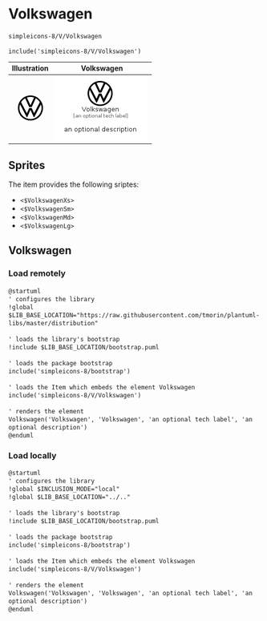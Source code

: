 # Volkswagen


```text
simpleicons-8/V/Volkswagen
```

```text
include('simpleicons-8/V/Volkswagen')
```



| Illustration | Volkswagen |
| :---: | :---: |
| ![illustration for Illustration](../../simpleicons-8/V/Volkswagen.png) | ![illustration for Volkswagen](../../simpleicons-8/V/Volkswagen.Local.png) |



## Sprites
The item provides the following sriptes:

- `<$VolkswagenXs>`
- `<$VolkswagenSm>`
- `<$VolkswagenMd>`
- `<$VolkswagenLg>`





## Volkswagen

### Load remotely
```plantuml
@startuml
' configures the library
!global $LIB_BASE_LOCATION="https://raw.githubusercontent.com/tmorin/plantuml-libs/master/distribution"

' loads the library's bootstrap
!include $LIB_BASE_LOCATION/bootstrap.puml

' loads the package bootstrap
include('simpleicons-8/bootstrap')

' loads the Item which embeds the element Volkswagen
include('simpleicons-8/V/Volkswagen')

' renders the element
Volkswagen('Volkswagen', 'Volkswagen', 'an optional tech label', 'an optional description')
@enduml
```

### Load locally
```plantuml
@startuml
' configures the library
!global $INCLUSION_MODE="local"
!global $LIB_BASE_LOCATION="../.."

' loads the library's bootstrap
!include $LIB_BASE_LOCATION/bootstrap.puml

' loads the package bootstrap
include('simpleicons-8/bootstrap')

' loads the Item which embeds the element Volkswagen
include('simpleicons-8/V/Volkswagen')

' renders the element
Volkswagen('Volkswagen', 'Volkswagen', 'an optional tech label', 'an optional description')
@enduml
```

